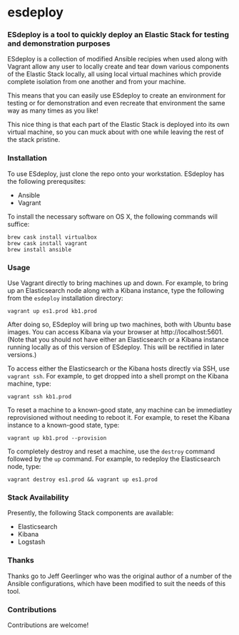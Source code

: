 # esdeploy

### ESdeploy is a tool to quickly deploy an Elastic Stack for testing and demonstration purposes

ESdeploy is a collection of modified Ansible recipies when used along with Vagrant allow any user to locally create and tear down various components of the Elastic Stack locally, all using local virtual machines which provide complete isolation from one another and from your machine.

This means that you can easily use ESdeploy to create an environment for testing or for demonstration and even recreate that environment the same way as many times as you like!

This nice thing is that each part of the Elastic Stack is deployed into its own virtual machine, so you can muck about with one while leaving the rest of the stack pristine.

### Installation

To use ESdeploy, just clone the repo onto your workstation. ESdeploy has the following prerequsites:

* Ansible
* Vagrant

To install the necessary software on OS X, the following commands will suffice:

```
brew cask install virtualbox
brew cask install vagrant
brew install ansible
```

### Usage

Use Vagrant directly to bring machines up and down. For example, to bring up an Elasticsearch node along with a Kibana instance, type the following from the `esdeploy` installation directory:

`vagrant up es1.prod kb1.prod`

After doing so, ESdeploy will bring up two machines, both with Ubuntu base images. You can access Kibana via your browser at http://localhost:5601. (Note that you should not have either an Elasticsearch or a Kibana instance running locally as of this version of ESdeploy. This will be rectified in later versions.)

To access either the Elasticsearch or the Kibana hosts directly via SSH, use `vagrant ssh`. For example, to get dropped into a shell prompt on the Kibana machine, type:

`vagrant ssh kb1.prod`

To reset a machine to a known-good state, any machine can be immediatley reprovisioned without needing to reboot it. For example, to reset the Kibana instance to a known-good state, type:

`vagrant up kb1.prod --provision`

To completely destroy and reset a machine, use the `destroy` command followed by the `up` command. For example, to redeploy the Elasticsearch node, type:

`vagrant destroy es1.prod && vagrant up es1.prod`

### Stack Availability

Presently, the following Stack components are available:

* Elasticsearch
* Kibana
* Logstash

### Thanks

Thanks go to Jeff Geerlinger who was the original author of a number of the Ansible configurations, which have been modified to suit the needs of this tool.

### Contributions

Contributions are welcome!

